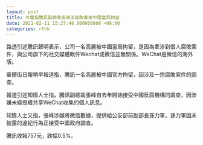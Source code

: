 ```yaml
---
layout: post
title: 外電指騰訊副總裁張峰涉腐敗案被中國當局拘留
date: 2021-02-11 15:27:48.000000000 +08:00
categories: rthk
---
```


路透引述騰訊聲明表示，公司一名高層被中國當局拘留，是因為牽涉到個人腐敗案件，與公司旗下的社交媒體軟件Wechat或微信並無關係。WeChat是微信的海外版。

華爾街日報稍早報道指，騰訊一名高層被中國官方拘留，因涉及一宗腐敗案件的調查。

報道引述知情人士指，騰訊副總裁張峰自去年開始接受中國反腐機構的調查，因涉嫌未經授權共享WeChat收集的個人訊息。

知情人士又指，張峰涉嫌將微信數據，提供給公安部前副部長孫力軍，孫力軍因未披露的違紀行為正接受中國政府調查。

騰訊收報757元，跌幅0.5%。

